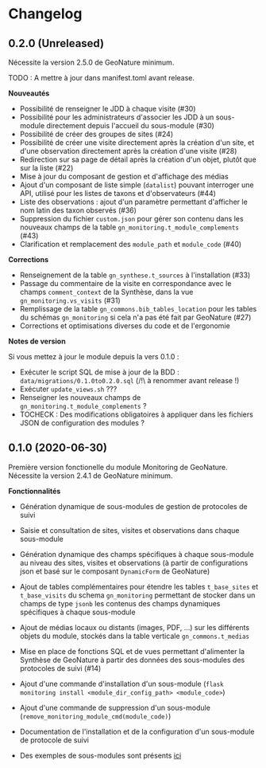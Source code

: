 # Changelog

0.2.0 (Unreleased)
------------------

Nécessite la version 2.5.0 de GeoNature minimum.

TODO : A mettre à jour dans manifest.toml avant release.

**Nouveautés**

* Possibilité de renseigner le JDD à chaque visite (#30)
* Possibilité pour les administrateurs d'associer les JDD à un sous-module directement depuis l'accueil du sous-module (#30)
* Possibilité de créer des groupes de sites (#24)
* Possibilité de créer une visite directement après la création d'un site, et d'une observation directement après la création d'une visite (#28)
* Redirection sur sa page de détail après la création d'un objet, plutôt que sur la liste (#22)
* Mise à jour du composant de gestion et d'affichage des médias
* Ajout d'un composant de liste simple (``datalist``) pouvant interroger une API, utilisé pour les listes de taxons et d'observateurs (#44)
* Liste des observations : ajout d'un paramètre permettant d'afficher le nom latin des taxon observés (#36)
* Suppression du fichier ``custom.json`` pour gérer son contenu dans les nouveaux champs de la table ``gn_monitoring.t_module_complements`` (#43)
* Clarification et remplacement des ``module_path`` et ``module_code`` (#40)

**Corrections**

* Renseignement de la table ``gn_synthese.t_sources`` à l'installation (#33)
* Passage du commentaire de la visite en correspondance avec le champs ``comment_context`` de la Synthèse, dans la vue ``gn_monitoring.vs_visits`` (#31)
* Remplissage de la table ``gn_commons.bib_tables_location`` pour les tables du schémas ``gn_monitoring`` si cela n'a pas été fait par GeoNature (#27)
* Corrections et optimisations diverses du code et de l'ergonomie

**Notes de version**

Si vous mettez à jour le module depuis la vers 0.1.0 :

* Exécuter le script SQL de mise à jour de la BDD : ``data/migrations/0.1.0to0.2.0.sql`` (/!\ à renommer avant release !)
* Exécuter ``update_views.sh`` ???
* Renseigner les nouveaux champs de ``gn_monitoring.t_module_complements`` ?
* TOCHECK : Des modifications obligatoires à appliquer dans les fichiers JSON de configuration des modules ?

0.1.0 (2020-06-30)
------------------

Première version fonctionelle du module Monitoring de GeoNature. Nécessite la version 2.4.1 de GeoNature minimum.

**Fonctionnalités**

* Génération dynamique de sous-modules de gestion de protocoles de suivi
* Saisie et consultation de sites, visites et observations dans chaque sous-module
* Génération dynamique des champs spécifiques à chaque sous-module au niveau des sites, visites et observations (à partir de configurations json et basé sur le composant ``DynamicForm`` de GeoNature)
* Ajout de tables complémentaires pour étendre les tables ``t_base_sites`` et ``t_base_visits`` du schema ``gn_monitoring`` permettant de stocker dans un champs de type ``jsonb`` les contenus des champs dynamiques spécifiques à chaque sous-module
* Ajout de médias locaux ou distants (images, PDF, ...) sur les différents objets du module, stockés dans la table verticale ``gn_commons.t_medias``
* Mise en place de fonctions SQL et de vues permettant d'alimenter la Synthèse de GeoNature à partir des données des sous-modules des protocoles de suivi (#14)
* Ajout d'une commande d'installation d'un sous-module (``flask monitoring install <module_dir_config_path> <module_code>``)
* Ajout d'une commande de suppression d'un sous-module (``remove_monitoring_module_cmd(module_code)``)
* Documentation de l'installation et de la configuration d'un sous-module de protocole de suivi

* Des exemples de sous-modules sont présents [ici](https://github.com/PnCevennes/protocoles_suivi/)
